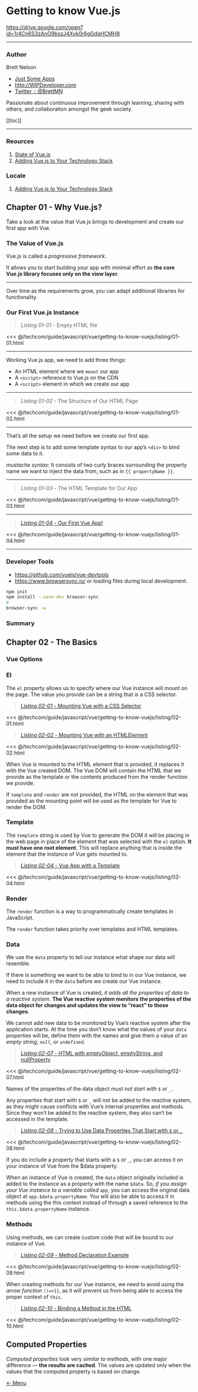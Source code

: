 # Getting to know Vue.js

<https://drive.google.com/open?id=1r4Cn6S3zAnO9bszJ4Xvk0r6gGdqHCMH8>

---

### Author

Brett Nelson

- [Just Some Apps](http://www.JustSomeApps.com)
- <http://WIPDeveloper.com>
- [Twitter :: @BrettMN](http://twitter.com/brettmn)

Passionate about continuous improvement through learning, sharing with others, and collaboration amongst the geek society.

[[toc]]

---

### Reources

1. [State of Vue.js](https://cdn2.hubspot.net/hubfs/1667658/State_of_vue/State%20of%20Vue.js%20report%202017%20by%20Monterail.pdf?t=1509106564387)
1. [Adding Vue.js to Your Technology Stack](https://www.monterail.com/vuejs-development-guide)

### Locale

1. [Adding Vue.js to Your Technology Stack](/post/vuejs-development-guide.md)

## Chapter 01 - Why Vue.js?

Take a look at the value that Vue.js brings to development and create our first app with Vue.

### The Value of Vue.js

Vue.js is called a _progressive framework_.

It allows you to start building your app with minimal effort as **the core Vue.js library focuses only on the view layer**.

---

Over time as the requirements grow, you can adapt additional libraries for functionality.

### Our First Vue.js Instance

> _Listing 01-01_ - Empty HTML file

<<< @/techcom/guide/javascript/vue/getting-to-know-vuejs/listing/01-01.html

---

Working Vue.js app, we need to add three things:

- An HTML element where we `mount` our app
- A `<script>` reference to Vue.js on the CDN
- A `<script>` element in which we create our app

---

> _Listing 01-02_ - The Structure of Our HTML Page

<<< @/techcom/guide/javascript/vue/getting-to-know-vuejs/listing/01-02.html

---

That’s all the setup we need before we create our first app.

The next step is to add some template syntax to our app’s `<div>` to bind some data to it.

_mustache syntax_: It consists of two curly braces surrounding the property name we want to inject the data from, such as in
<span v-pre>`{{ propertyName }}`</span>.

---

> _Listing 01-03_ - The HTML Template for Our App

<<< @/techcom/guide/javascript/vue/getting-to-know-vuejs/listing/01-03.html

---

> [_Listing 01-04_ - Our First Vue App!](https://codepen.io/peteroncode/pen/bJwyPz)

<<< @/techcom/guide/javascript/vue/getting-to-know-vuejs/listing/01-04.html

---

### Developer Tools

- <https://github.com/vuejs/vue-devtools>
- <https://www.browsersync.io/> or loading files during local
development.

```bash
npm init
npm install --save-dev browser-sync
#
browser-sync -w
```

### Summary


## Chapter 02 - The Basics

### Vue Options

### El

The `el` property allows us to specify where our Vue instance will mount
on the page. The value you provide can be a string that is a CSS selector.

> [_Listing 02-01_ - Mounting Vue with a CSS Selector](https://codepen.io/peteroncode/pen/)

<<< @/techcom/guide/javascript/vue/getting-to-know-vuejs/listing/02-01.html

> [_Listing 02-02_ - Mounting Vue with an HTMLElement](https://codepen.io/peteroncode/pen/)

<<< @/techcom/guide/javascript/vue/getting-to-know-vuejs/listing/02-02.html

When Vue is mounted to the HTML element that is provided, it replaces it with the Vue created DOM. The Vue DOM will contain the HTML that we provide as the template or the contents produced from the render function we provide.

If `template` and `render` are not provided, the HTML on the element that was
provided as the mounting point will be used as the template for Vue to render the DOM.

### Template

The `template` string is used by Vue to generate the DOM it will be placing in the web page in place of the element that was selected with the `el` option. __It must have one root element__. This will replace anything that is inside the element that the instance of Vue gets mounted to.

> [_Listing 02-04_ - Vue App with a Template](https://codepen.io/peteroncode/pen/)

<<< @/techcom/guide/javascript/vue/getting-to-know-vuejs/listing/02-04.html

### Render

The `render` function is a way to programmatically create templates in JavaScript.

The `render` function takes priority over templates and HTML templates.

### Data

We use the `data` property to tell our instance what shape our data will resemble.

If there is something we want to be able to bind to in our Vue instance, we need to include it in the `data` before we create our Vue instance.

When a new instance of Vue is created, _it adds all the properties of data to a reactive system_. __The Vue reactive system monitors the properties of the data object for changes and updates the view to “react” to those changes__.

We cannot add new data to be monitored by Vue’s reactive system after
the application starts. At the time you don’t know what the values of your `data` properties will be, define them with the names and give them a
value of an _empty string_, _`null`_, or _`undefined`_.

> [_Listing 02-07_ - HTML with emptyObject, emptyString, and nullProperty](https://codepen.io/peteroncode/pen/)

<<< @/techcom/guide/javascript/vue/getting-to-know-vuejs/listing/02-07.html

Names of the properties of the data object _must not start with_ `$` or `_`.

 Any properties that start with `$` or `_` will not be added to the reactive system, as they might cause conflicts with Vue’s internal properties and methods. Since they won’t be added to the reactive system, they also can’t be accessed in the template.

 > [_Listing 02-08_ - Trying to Use Data Properties That Start with `$` or `_`](https://codepen.io/peteroncode/pen/)

<<< @/techcom/guide/javascript/vue/getting-to-know-vuejs/listing/02-08.html

If you do include a property that starts with a `$` or `_`, you can access it on your instance of Vue from the $data property.

When an instance of Vue is created, the `data` object originally included is added to the instance as a property with the name `$data`. So, _if you assign your Vue instance to a variable called `app`_, you can access the original data object at `app.$data.propertyName`. You will also be able to access it in methods using the this context instead of through a saved reference to the `this.$data.propertyName` instance.

### Methods

Using methods, we can create custom code that will be bound to our instance of Vue.

> [_Listing 02-09_ - Method Declaration Example](https://codepen.io/peteroncode/pen/)

<<< @/techcom/guide/javascript/vue/getting-to-know-vuejs/listing/02-09.html

When creating methods for our Vue instance, we need to avoid using the _arrow function_ `()=>{}`, as it will prevent us from being able to access the proper context of `this`.

  > [_Listing 02-10_ - Binding a Method in the HTML](https://codepen.io/peteroncode/pen/)

  <<< @/techcom/guide/javascript/vue/getting-to-know-vuejs/listing/02-10.html

## Computed Properties

_Computed properties_ look very _similar to methods_, with one major difference — __the results are cached__. The values are updated only when the values that the computed property is based on change. 

[<- Menu](/menu/)
